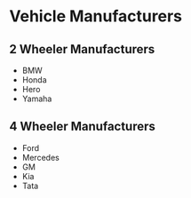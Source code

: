 # Vehicle Manufacturers

## 2 Wheeler Manufacturers

- BMW
- Honda
- Hero
- Yamaha

## 4 Wheeler Manufacturers

- Ford
- Mercedes
- GM
- Kia
- Tata
